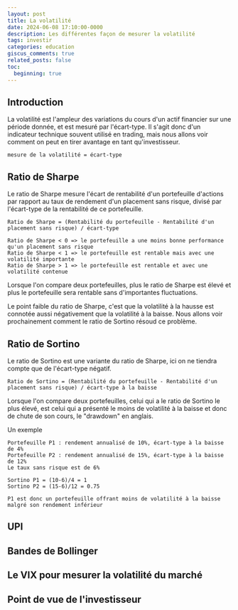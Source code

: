 ```yaml
---
layout: post
title: La volatilité
date: 2024-06-08 17:10:00-0000
description: Les différentes façon de mesurer la volatilité
tags: investir
categories: education
giscus_comments: true
related_posts: false
toc:
  beginning: true
---
```


## Introduction

La volatilité est l'ampleur des variations du cours d'un actif financier sur une période donnée, et est mesuré par l'écart-type. Il s'agit donc d'un indicateur technique souvent utilisé en trading, mais nous allons voir comment on peut en tirer avantage en tant qu'investisseur.

```
mesure de la volatilité = écart-type
```

## Ratio de Sharpe

Le ratio de Sharpe mesure l'écart de rentabilité d'un portefeuille d'actions par rapport au taux de rendement d'un placement sans risque, divisé par l'écart-type de la rentabilité de ce portefeuille.

```
Ratio de Sharpe = (Rentabilité du portefeuille - Rentabilité d'un placement sans risque) / écart-type

Ratio de Sharpe < 0 => le portefeuille a une moins bonne performance qu'un placement sans risque
Ratio de Sharpe < 1 => le portefeuille est rentable mais avec une volatilité importante
Ratio de Sharpe > 1 => le portefeuille est rentable et avec une volatilité contenue
```

Lorsque l'on compare deux portefeuilles, plus le ratio de Sharpe est élevé et plus le portefeuille sera rentable sans d'importantes fluctuations.

Le point faible du ratio de Sharpe, c'est que la volatilité à la hausse est connotée aussi négativement que la volatilité à la baisse. Nous allons voir prochainement comment le ratio de Sortino résoud ce problème.

## Ratio de Sortino

Le ratio de Sortino est une variante du ratio de Sharpe, ici on ne tiendra compte que de l'écart-type négatif. 

```
Ratio de Sortino = (Rentabilité du portefeuille - Rentabilité d'un placement sans risque) / écart-type à la baisse
```

Lorsque l'on compare deux portefeuilles, celui qui a le ratio de Sortino le plus élevé, est celui qui a présenté le moins de volatilité à la baisse et donc de chute de son cours, le "drawdown" en anglais.

Un exemple
```
Portefeuille P1 : rendement annualisé de 10%, écart-type à la baisse de 4%
Portefeuille P2 : rendement annualisé de 15%, écart-type à la baisse de 12%
Le taux sans risque est de 6%

Sortino P1 = (10-6)/4 = 1
Sortino P2 = (15-6)/12 = 0.75

P1 est donc un portefeuille offrant moins de volatilité à la baisse malgré son rendement inférieur
```

## UPI

## Bandes de Bollinger

## Le VIX pour mesurer la volatilité du marché

## Point de vue de l'investisseur